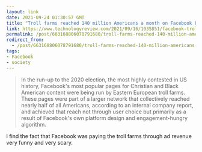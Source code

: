```yaml
---
layout: link
date: 2021-09-24 01:30:57 GMT
title: "Troll farms reached 140 million Americans a month on Facebook before 2020 election, internal report shows"
link: https://www.technologyreview.com/2021/09/16/1035851/facebook-troll-farms-report-us-2020-election/
permalink: /post/663168806078791680/troll-farms-reached-140-million-americans-a-month
redirect_from: 
  - /post/663168806078791680/troll-farms-reached-140-million-americans-a-month
tags:
- Facebook
- society
---
```

<blockquote>In the run-up to the 2020 election, the most highly contested in US history, Facebook's most popular pages for Christian and Black American content were being run by Eastern European troll farms. These pages were part of a larger network that collectively reached nearly half of all Americans, according to an internal company report, and achieved that reach not through user choice but primarily as a result of Facebook's own platform design and engagement-hungry algorithm. </blockquote>
<p>I find the fact that Facebook was paying the troll farms through ad revenue very funny and very scary.</p>